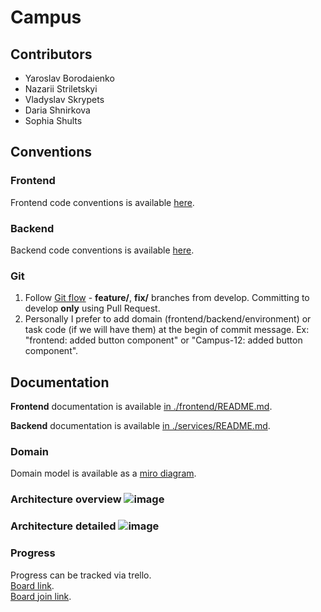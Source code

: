 # Сampus

## Contributors
- Yaroslav Borodaienko
- Nazarii Striletskyi
- Vladyslav Skrypets
- Daria Shnirkova
- Sophia Shults

## Conventions
### Frontend
Frontend code conventions is available [here](https://github.com/Yaroslaww-1/campus/blob/master/frontend/README.md#additional-conventions).
### Backend
Backend code conventions is available [here](https://github.com/Yaroslaww-1/campus/blob/master/services/README.md#additional-conventions).
### Git
1. Follow [Git flow](https://www.atlassian.com/git/tutorials/comparing-workflows/gitflow-workflow#:~:text=The%20overall%20flow%20of%20Gitflow,branch%20is%20created%20from%20develop&text=When%20a%20feature%20is%20complete%20it%20is%20merged%20into%20the,merged%20into%20develop%20and%20main) - **feature/**, **fix/** branches from develop. Committing to develop **only** using Pull Request.
2. Personally I prefer to add domain (frontend/backend/environment) or task code (if we will have them) at the begin of commit message. Ex: "frontend: added button component" or "Campus-12: added button component".

## Documentation

**Frontend** documentation is available [in ./frontend/README.md](https://github.com/Yaroslaww-1/campus/blob/master/frontend/README.md).

**Backend** documentation is available [in ./services/README.md](https://github.com/Yaroslaww-1/campus/blob/master/services/README.md).

### Domain
Domain model is available as a [miro diagram](https://miro.com/app/board/o9J_lxctPJA=/).
### Architecture overview ![image](https://user-images.githubusercontent.com/40521835/133401600-2a14c127-ec2a-4a0c-a974-546b6a6c0b8b.png)
### Architecture detailed ![image](https://user-images.githubusercontent.com/40521835/133401751-7c030f81-cd45-4119-9b54-69dce9c10c91.png)
### Progress

Progress can be tracked via trello.\
[Board link](https://trello.com/b/i0JNE3Gz/campus).\
[Board join link](https://trello.com/invite/b/i0JNE3Gz/e6f86d266ed018474be065dc833fb457/campus).

